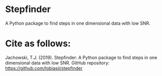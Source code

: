 # Stepfinder
A Python package to find steps in one dimensional data with low SNR.

# Cite as follows:
Jachowski, T.J. (2019). Stepfinder: A Python package to find steps in one dimensional data with low SNR. GitHub repository: https://github.com/tobiasjj/stepfinder
